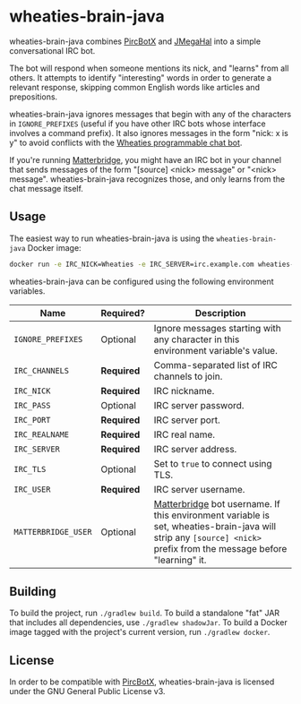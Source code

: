 # wheaties-brain-java

wheaties-brain-java combines [PircBotX](https://github.com/pircbotx/pircbotx) and [JMegaHal](http://www.jibble.org/jmegahal/) into a simple conversational IRC bot.

The bot will respond when someone mentions its nick, and "learns" from all others. It attempts to identify "interesting" words in order to generate a relevant response, skipping common English words like articles and prepositions.

wheaties-brain-java ignores messages that begin with any of the characters in `IGNORE_PREFIXES` (useful if you have other IRC bots whose interface involves a command prefix). It also ignores messages in the form "nick: x is y" to avoid conflicts with the [Wheaties programmable chat bot](https://github.com/blolol/wheaties).

If you're running [Matterbridge](https://github.com/42wim/matterbridge), you might have an IRC bot in your channel that sends messages of the form "[source] &lt;nick&gt; message" or "&lt;nick&gt; message". wheaties-brain-java recognizes those, and only learns from the chat message itself.

## Usage

The easiest way to run wheaties-brain-java is using the `wheaties-brain-java` Docker image:

```sh
docker run -e IRC_NICK=Wheaties -e IRC_SERVER=irc.example.com wheaties-brain-java:latest
```

wheaties-brain-java can be configured using the following environment variables.

| Name | Required? | Description |
|------|-----------|-------------|
| `IGNORE_PREFIXES` | Optional | Ignore messages starting with any character in this environment variable's value. |
| `IRC_CHANNELS` | **Required** | Comma-separated list of IRC channels to join. |
| `IRC_NICK` | **Required** | IRC nickname. |
| `IRC_PASS` | Optional | IRC server password. |
| `IRC_PORT` | **Required** | IRC server port. |
| `IRC_REALNAME` | **Required** | IRC real name. |
| `IRC_SERVER` | **Required** | IRC server address. |
| `IRC_TLS` | Optional | Set to `true` to connect using TLS. |
| `IRC_USER` | **Required** | IRC server username. |
| `MATTERBRIDGE_USER` | Optional | [Matterbridge](https://github.com/42wim/matterbridge) bot username. If this environment variable is set, wheaties-brain-java will strip any `[source] <nick>` prefix from the message before "learning" it. |

## Building

To build the project, run `./gradlew build`. To build a standalone "fat" JAR that includes all dependencies, use `./gradlew shadowJar`. To build a Docker image tagged with the project's current version, run `./gradlew docker`.

## License

In order to be compatible with [PircBotX](https://github.com/pircbotx/pircbotx), wheaties-brain-java is licensed under the GNU General Public License v3.
